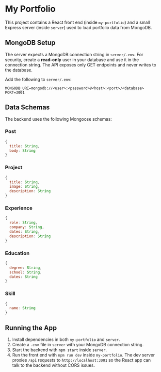 # My Portfolio

This project contains a React front end (inside `my-portfolio`) and a small
Express server (inside `server`) used to load portfolio data from MongoDB.

## MongoDB Setup

The server expects a MongoDB connection string in `server/.env`.
For security, create a **read-only** user in your database and use it in the
connection string. The API exposes only GET endpoints and never writes to the
database.

Add the following to `server/.env`:

```
MONGODB_URI=mongodb://<user>:<password>@<host>:<port>/<database>
PORT=3001
```

## Data Schemas

The backend uses the following Mongoose schemas:

### Post
```js
{
  title: String,
  body: String
}
```

### Project
```js
{
  title: String,
  image: String,
  description: String
}
```

### Experience
```js
{
  role: String,
  company: String,
  dates: String,
  description: String
}
```

### Education
```js
{
  degree: String,
  school: String,
  dates: String
}
```

### Skill
```js
{
  name: String
}
```

## Running the App

1. Install dependencies in both `my-portfolio` and `server`.
2. Create a `.env` file in `server` with your MongoDB connection string.
3. Start the backend with `npm start` inside `server`.
4. Run the front end with `npm run dev` inside `my-portfolio`.
   The dev server proxies `/api` requests to `http://localhost:3001` so the
   React app can talk to the backend without CORS issues.
